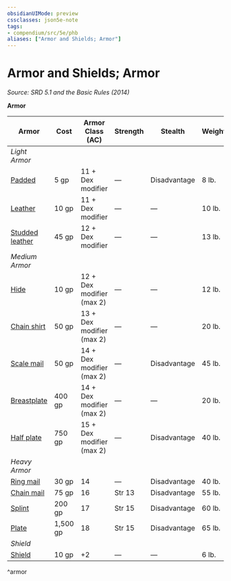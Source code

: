 ```yaml
---
obsidianUIMode: preview
cssclasses: json5e-note
tags:
- compendium/src/5e/phb
aliases: ["Armor and Shields; Armor"]
---
```

# Armor and Shields; Armor
*Source: SRD 5.1 and the Basic Rules (2014)* 

**Armor**

| Armor | Cost | Armor Class (AC) | Strength | Stealth | Weight |
|-------|------|------------------|----------|---------|--------|
| *Light Armor* |  |  |  |  |  |
| [Padded](compendium/items/padded-armor.md) | 5 gp | 11 + Dex modifier | — | Disadvantage | 8 lb. |
| [Leather](compendium/items/leather-armor.md) | 10 gp | 11 + Dex modifier | — | — | 10 lb. |
| [Studded leather](compendium/items/studded-leather-armor.md) | 45 gp | 12 + Dex modifier | — | — | 13 lb. |
| *Medium Armor* |  |  |  |  |  |
| [Hide](compendium/items/hide-armor.md) | 10 gp | 12 + Dex modifier (max 2) | — | — | 12 lb. |
| [Chain shirt](compendium/items/chain-shirt.md) | 50 gp | 13 + Dex modifier (max 2) | — | — | 20 lb. |
| [Scale mail](compendium/items/scale-mail.md) | 50 gp | 14 + Dex modifier (max 2) | — | Disadvantage | 45 lb. |
| [Breastplate](compendium/items/breastplate.md) | 400 gp | 14 + Dex modifier (max 2) | — | — | 20 lb. |
| [Half plate](compendium/items/half-plate-armor.md) | 750 gp | 15 + Dex modifier (max 2) | — | Disadvantage | 40 lb. |
| *Heavy Armor* |  |  |  |  |  |
| [Ring mail](compendium/items/ring-mail.md) | 30 gp | 14 | — | Disadvantage | 40 lb. |
| [Chain mail](compendium/items/chain-mail.md) | 75 gp | 16 | Str 13 | Disadvantage | 55 lb. |
| [Splint](compendium/items/splint-armor.md) | 200 gp | 17 | Str 15 | Disadvantage | 60 lb. |
| [Plate](compendium/items/plate-armor.md) | 1,500 gp | 18 | Str 15 | Disadvantage | 65 lb. |
| *Shield* |  |  |  |  |  |
| [Shield](compendium/items/shield.md) | 10 gp | +2 | — | — | 6 lb. |
^armor
